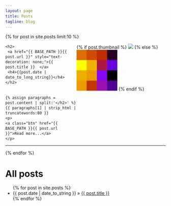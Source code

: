 ```yaml
---
layout: page
title: Posts
tagline: blog
---
```


<div class="row">
  {% for post in site.posts limit:10 %}
  <div class="span3">

   <div style="width: 280px; float:right;">
    	{% if post.thumbnail %}
    	<img src="{{ post.thumbnail }}" class="thumbnail" />
    	{% else %}
    	<img src="/img/logo.png" class="thumbnail" />
    	{% endif %}
    </div>

    <h2>
     <a href="{{ BASE_PATH }}{{ post.url }}" style="text-decoration: none;">{{ post.title }}  </a>
     <h4>{{post.date | date_to_long_string}}</h4> </h2>


    {% assign paragraphs = post.content | split:'</h2>' %}
    {{ paragraphs[1] | strip_html | truncatewords:80 }}
    <p>
    <a class="btn" href="{{ BASE_PATH }}{{ post.url }}">Read more...</a>
    </p>
   </div>
   <hr/>

  {% endfor %}

</div>  

<div>
<h1> All posts </h1>
<ul class="posts">
  {% for post in site.posts %}
    <li><span>{{ post.date | date_to_string }}</span> &raquo; <a href="{{ BASE_PATH }}{{ post.url }}">{{ post.title }}</a></li>
  {% endfor %}
</ul>
</div>
